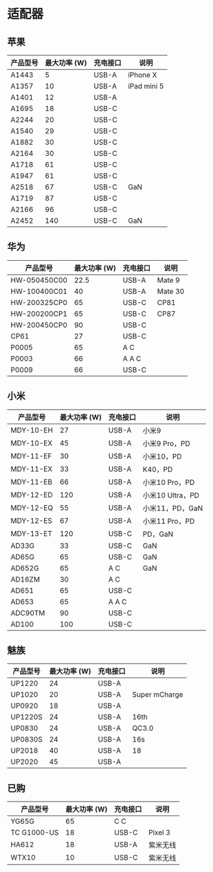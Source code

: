 # 适配器

## 苹果

| 产品型号 | 最大功率 (W) | 充电接口 | 说明        |
| -------- | ------------ | -------- | ----------- |
| A1443    | 5            | USB-A    | iPhone X    |
| A1357    | 10           | USB-A    | iPad mini 5 |
| A1401    | 12           | USB-A    |             |
| A1695    | 18           | USB-C    |             |
| A2244    | 20           | USB-C    |             |
| A1540    | 29           | USB-C    |             |
| A1882    | 30           | USB-C    |             |
| A2164    | 30           | USB-C    |             |
| A1718    | 61           | USB-C    |             |
| A1947    | 61           | USB-C    |             |
| A2518    | 67           | USB-C    | GaN         |
| A1719    | 87           | USB-C    |             |
| A2166    | 96           | USB-C    |             |
| A2452    | 140          | USB-C    | GaN         |

## 华为

| 产品型号     | 最大功率 (W) | 充电接口 | 说明    |
| ------------ | ------------ | -------- | ------- |
| HW-050450C00 | 22.5         | USB-A    | Mate 9  |
| HW-100400C01 | 40           | USB-A    | Mate 30 |
| HW-200325CP0 | 65           | USB-C    | CP81    |
| HW-200200CP1 | 65           | USB-C    | CP87    |
| HW-200450CP0 | 90           | USB-C    |         |
| CP61         | 27           | USB-C    |         |
| P0005        | 65           | A C      |         |
| P0003        | 66           | A A C    |         |
| P0009        | 66           | USB-C    |         |

## 小米

| 产品型号  | 最大功率 (W) | 充电接口 | 说明             |
| --------- | ------------ | -------- | ---------------- |
| MDY-10-EH | 27           | USB-A    | 小米9            |
| MDY-10-EX | 45           | USB-A    | 小米9 Pro，PD    |
| MDY-11-EF | 30           | USB-A    | 小米10，PD       |
| MDY-11-EX | 33           | USB-A    | K40，PD          |
| MDY-11-EB | 66           | USB-A    | 小米10 Pro，PD   |
| MDY-12-ED | 120          | USB-A    | 小米10 Ultra，PD |
| MDY-12-EQ | 55           | USB-A    | 小米11，PD，GaN  |
| MDY-12-ES | 67           | USB-A    | 小米11 Pro，PD   |
| MDY-13-ET | 120          | USB-C    | PD，GaN          |
| AD33G     | 33           | USB-C    | GaN              |
| AD65G     | 65           | USB-C    | GaN              |
| AD652G    | 65           | A C      | GaN              |
| AD16ZM    | 30           | A C      |                  |
| AD651     | 65           | USB-C    |                  |
| AD653     | 65           | A A C    |                  |
| ADC90TM   | 90           | USB-C    |                  |
| AD100     | 100          | USB-C    |                  |

## 魅族

| 产品型号 | 最大功率 (W) | 充电接口 | 说明          |
| -------- | ------------ | -------- | ------------- |
| UP1220   | 24           | USB-A    |               |
| UP1020   | 20           | USB-A    | Super mCharge |
| UP0920   | 18           | USB-A    |               |
| UP1220S  | 24           | USB-A    | 16th          |
| UP0830   | 24           | USB-A    | QC3.0         |
| UP0830S  | 24           | USB-A    | 16s           |
| UP2018   | 40           | USB-A    | 18            |
| UP2020   | 45           | USB-A    |               |

## 已购

| 产品型号 | 最大功率 (W) | 充电接口 | 说明 |
| -------- | ------------ | -------- | ---- |
| YG65G | 65           | C C      |  |
| TC G1000-US | 18           | USB-C    | Pixel 3 |
| HA612    | 18           | USB-A    | 紫米无线 |
| WTX10    | 10           | USB-C    | 紫米无线 |

